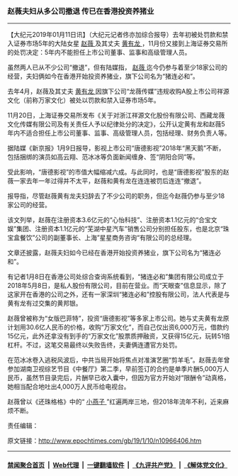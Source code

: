 ### 赵薇夫妇从多公司撤退 传已在香港投资养猪业
------------------------

<p>
 【大纪元2019年01月11日讯】（大纪元记者佟亦加综合报导）去年初被处罚款和禁入证券市场5年的大陆女星
 <a href="http://www.epochtimes.com/gb/tag/%E8%B5%B5%E8%96%87.html">
  赵薇
 </a>
 及其丈夫
 <a href="http://www.epochtimes.com/gb/tag/%E9%BB%84%E6%9C%89%E9%BE%99.html">
  黄有龙
 </a>
 ，11月份又接到上海证券交易所的处罚决定：5年内不能担任上市公司董事、监事和高级管理人员。
</p>
<p>
 虽然两人已从不少公司“撤退”，但有陆媒指，
 <a href="http://www.epochtimes.com/gb/tag/%E8%B5%B5%E8%96%87.html">
  赵薇
 </a>
 迄今仍参与着至少18家公司的经营，夫妇俩如今在香港开始投资养猪业，旗下公司名为“猪连必和”。
</p>
<p>
 去年4月，赵薇及其丈夫
 <a href="http://www.epochtimes.com/gb/tag/%E9%BB%84%E6%9C%89%E9%BE%99.html">
  黄有龙
 </a>
 因旗下公司“龙薇传媒”违规收购A股上市公司祥源文化（前称万家文化）被处以罚款和禁入证券市场5年。
</p>
<p>
 11月20日，上海证券交易所发布《关于对浙江祥源文化股份有限公司、西藏龙薇文化传媒有限公司及有关责任人予以纪律处分的决定》，公开认定黄有龙和赵薇5年内不适合担任上市公司董事、监事、高级管理人员，包括经理、财务负责人等。
</p>
<p>
 据陆媒《新京报》1月9日报导，影视上市公司“唐德影视”2018年“黑天鹅”不断，包括捆绑的演员如高云翔、范冰冰等负面新闻缠身、签“阴阳合同”等。
</p>
<p>
 受此影响，“唐德影视”的市值大幅缩减六成。与此同时，也是“唐德影视”股东的赵薇一家去年一年过得并不太平，赵薇和黄有龙在连连被罚后连连“撤退”。
</p>
<p>
 报导指，尽管赵薇黄有龙夫妇辞去了不少公司的职务，但迄今赵薇仍参与至少18家公司的经营。
</p>
<p>
 该文列举，赵薇在注册资本3.6亿元的“心怡科技”、注册资本1.1亿元的“合宝文娱”集团、注册资本1.1亿元的“芜湖中星汽车”销售公司分别担任股东，也是北京“珠宝盒餐饮”公司的副董事长、上海”星星商务咨询“有限公司的总经理。
</p>
<p>
 文章还披露，赵薇夫妇如今已经在香港开始投资养猪业，旗下公司名为“猪连必和”。
</p>
<p>
 有记者1月8日在香港公司处综合查询系统看到，“猪连必和”集团有限公司成立于2018年5月8日，是私人股份有限公司，目前在营业。而“天眼查”信息显示，除了这家开在香港的公司之外，还有一家深圳“猪连必和”控股有限公司，法人代表是与黄有龙有过交集的黄邦银。
</p>
<p>
 赵薇曾被称为“女版巴菲特”，投资“唐德影视”等多家上市公司。她与丈夫黄有龙原计划用30.6亿人民币的价格，收购“万家文化”，而自己仅出资6,000万元，借款约15亿元，此外还拿没有到手的“万家文化”股票质押融资，又获得15亿元，玩转51倍杠杆。不过，这笔交易最终以失败告终，夫妻俩连遭官方处罚。
</p>
<p>
 在范冰冰卷入逃税风波后，中共当局开始将焦点对准演艺圈“剪羊毛”。赵薇去年曾参加湖南卫视综艺节目《中餐厅》第二季，早前签订的合约是单季片酬5,000万人民币，虽然节目录完后，片酬早已收入囊中，但因为官方开始对“限酬令”动真格，她相当配合地吐出4,000万人民币给电视台。
</p>
<p>
 赵薇曾以《还珠格格》中的“
 <a href="http://www.epochtimes.com/gb/tag/%E5%B0%8F%E7%87%95%E5%AD%90.html">
  小燕子
 </a>
 ”红遍两岸三地，但2018年流年不利，近来麻烦不断。
</p>
<p>
 责任编辑：
</p>

原文链接：http://www.epochtimes.com/gb/19/1/10/n10966406.htm


------------------------
#### [禁闻聚合首页](https://github.com/gfw-breaker/banned-news/blob/master/README.md) &nbsp;|&nbsp; [Web代理](https://github.com/gfw-breaker/open-proxy/blob/master/README.md) &nbsp;|&nbsp; [一键翻墙软件](https://github.com/gfw-breaker/nogfw/blob/master/README.md) &nbsp;|&nbsp; [《九评共产党》](https://github.com/gfw-breaker/9ping.md/blob/master/README.md#九评之一评共产党是什么) &nbsp;|&nbsp; [《解体党文化》](https://github.com/gfw-breaker/jtdwh.md/blob/master/README.md#绪论)